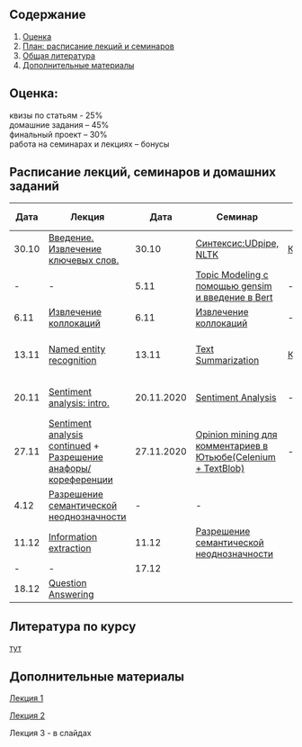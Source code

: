 ## Содержание
1. [Оценка](#score)
2. [План: расписание лекций и семинаров](#sched)
3. [Общая литература](#ref)
4. [Дополнительные материалы](#add)

## Оценка:<br><a name="score"/>
квизы по статьям - 25%<br>
домашние задания – 45% <br>
финальный проект – 30%<br>
работа на семинарах и лекциях – бонусы<br>

## Расписание лекций, семинаров и домашних заданий<a name="sched"/>
|Дата|Лекция|Дата|Семинар|Домашнее задание|Ридинг|Дедлайн|
|-|-|-|-|-|-|-|
|30.10|[Введение. Извлечение ключевых слов.](Slides/1_Keywords.ipynb)|30.10|[Синтексис:UDpipe, NLTK](https://github.com/named-entity/hse-nlp/blob/master/4th_year/seminar/1_Syntax_blanked%20(1).ipynb)|[Ключевые слова](hw/hw1.md)|-|9.11 23:59мск|
|-|-|5.11|[Topic Modeling с помощью gensim и введение в Bert](https://github.com/named-entity/hse-nlp/blob/master/3rd_year/seminars/NLP_6__Gensim_TopicModeling_Gensim_done.ipynb)|-|-|-|
|6.11|[Извлечение коллокаций](Slides/2_Collocations.ipynb)|6.11|[Извлечение коллокаций](Slides/2_Collocations.ipynb)|-|-|-|
|13.11|[Named entity recognition](Slides/3_NER.ipynb)|13.11|[Text Summarization](https://github.com/named-entity/hse-nlp/blob/master/4th_year/seminar/Summarization_Fin.ipynb)|[Коллокации+NER](hw/hw2.md)|[Различные подходы к Text Summarization+ LSA](https://www.researchgate.net/publication/220195824_Text_summarization_using_Latent_Semantic_Analysis)|23.11 23:59мск|
|20.11|[Sentiment analysis: intro.](Slides/4_Sentiment.ipynb)|20.11.2020|[Sentiment Analysis](https://github.com/named-entity/hse-nlp/blob/master/4th_year/seminar/NLP_Sentiment_blanked_ipynb__.ipynb)|-|[Ещё про Sentiment Analysis](https://web.stanford.edu/~jurafsky/slp3/21.pdf)|-|
|27.11|[Sentiment analysis continued](Slides/5_Sentiment.ipynb) + [Разрешение анафоры/кореференции](Slides/6_Coreference.ipynb)|27.11.2020|[Opinion mining для комментариев в Ютьюбе(Celenium + TextBlob)](https://github.com/named-entity/hse-nlp/blob/master/4th_year/seminar/Opinion_mining%20(1).ipynb)|-||-|
|4.12|[Разрешение семантической неоднозначности](Slides/7_WSD.pptx)|-|-||||
|11.12|[Information extraction](Slides/8_information-extraction.pptx)|11.12|[Разрешение семантической неоднозначности](seminar/WSD.ipynb)||||
|-|-|17.12|||||
|18.12|[Question Answering]()||||||


## Литература по курсу<a name="ref"/>
[тут](References.md)

## Дополнительные материалы<a name="add"/>
[Лекция 1](Notes/1.md)

[Лекция 2](Notes/2.md)

Лекция 3 - в слайдах
